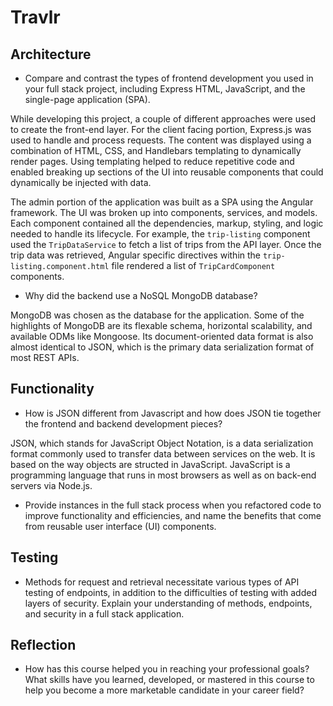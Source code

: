 # Travlr

## Architecture

- Compare and contrast the types of frontend development you used in your full stack project, including Express HTML, JavaScript, and the single-page application (SPA).

While developing this project, a couple of different approaches were used to create the front-end layer. For the client facing portion, Express.js was used to handle and process
requests. The content was displayed using a combination of HTML, CSS, and Handlebars templating to dynamically render pages. Using templating helped to reduce repetitive code
and enabled breaking up sections of the UI into reusable components that could dynamically be injected with data.

The admin portion of the application was built as a SPA using the Angular framework. The UI was broken up into components, services, and models. Each component contained
all the dependencies, markup, styling, and logic needed to handle its lifecycle. For example, the `trip-listing` component used the `TripDataService` to fetch a list of
trips from the API layer. Once the trip data was retrieved, Angular specific directives within the `trip-listing.component.html` file rendered a list of `TripCardComponent` components.

- Why did the backend use a NoSQL MongoDB database?

MongoDB was chosen as the database for the application. Some of the highlights of MongoDB are its flexable schema, horizontal scalability, and available ODMs like Mongoose.
Its document-oriented data format is also almost identical to JSON, which is the primary data serialization format of most REST APIs.

## Functionality

- How is JSON different from Javascript and how does JSON tie together the frontend and backend development pieces?

JSON, which stands for JavaScript Object Notation, is a data serialization format commonly used to transfer data between services on the web.
It is based on the way objects are structed in JavaScript.
JavaScript is a programming language that runs in most browsers as well as on back-end servers via Node.js.

- Provide instances in the full stack process when you refactored code to improve functionality and efficiencies, and name the benefits that come from reusable user interface (UI) components.

## Testing

- Methods for request and retrieval necessitate various types of API testing of endpoints, in addition to the difficulties of testing with added layers of security. Explain your understanding of methods, endpoints, and security in a full stack application.

## Reflection

- How has this course helped you in reaching your professional goals? What skills have you learned, developed, or mastered in this course to help you become a more marketable candidate in your career field?



